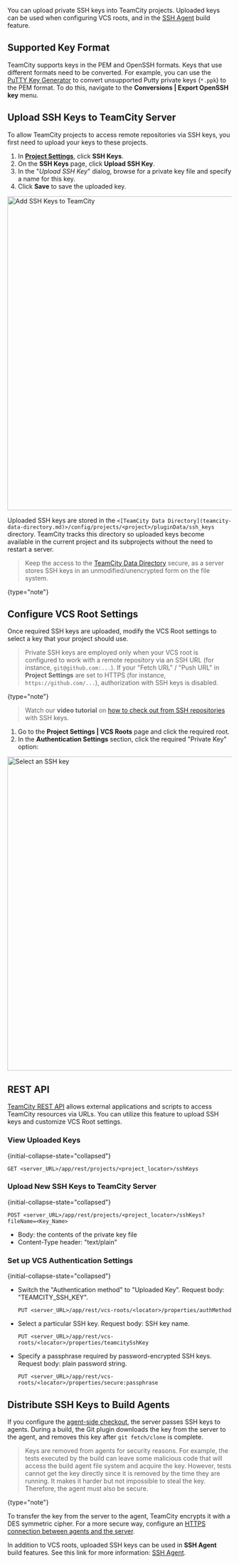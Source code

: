 [//]: # (title: SSH Keys Management)
[//]: # (auxiliary-id: SSH Keys Management)

You can upload private SSH keys into TeamCity projects. Uploaded keys can be used when configuring VCS roots, and in the [SSH Agent](ssh-agent.md) build feature.



## Supported Key Format

TeamCity supports keys in the PEM and OpenSSH formats. Keys that use different formats need to be converted. For example, you can use the [PuTTY Key Generator](https://www.puttygen.com/) to convert unsupported Putty private keys (`*.ppk`) to the PEM format. To do this, navigate to the **Conversions | Export OpenSSH key** menu.

## Upload SSH Keys to TeamCity Server

To allow TeamCity projects to access remote repositories via SSH keys, you first need to upload your keys to these projects.

1. In __[Project Settings](creating-and-editing-projects.md#Managing+Project)__, click __SSH Keys__.
2. On the __SSH Keys__ page, click __Upload SSH Key__.
3. In the "_Upload SSH Key_" dialog, browse for a private key file and specify a name for this key.
4. Click **Save** to save the uploaded key.

<img src="ssh-keys.png" width="706" alt="Add SSH Keys to TeamCity"/>

Uploaded SSH keys are stored in the `<[TeamCity Data Directory](teamcity-data-directory.md)>/config/projects/<project>/pluginData/ssh_keys` directory. TeamCity tracks this directory so uploaded keys become available in the current project and its subprojects without the need to restart a server.

> Keep the access to the [TeamCity Data Directory](teamcity-data-directory.md) secure, as a server stores SSH keys in an unmodified/unencrypted form on the file system.
>
{type="note"}

## Configure VCS Root Settings

Once required SSH keys are uploaded, modify the VCS Root settings to select a key that your project should use.


> Private SSH keys are employed only when your VCS root is configured to work with a remote repository via an SSH URL (for instance, `git@github.com:...`). If your "Fetch URL" / "Push URL" in **Project Settings** are set to HTTPS (for instance, `https://github.com/...`), authorization with SSH keys is disabled.
>
{type="note"}

> Watch our **video tutorial** on [how to check out from SSH repositories](https://www.youtube.com/watch?v=nUTb1BjMMoE) with SSH keys.

1. Go to the **Project Settings | VCS Roots** page and click the required root.
2. In the **Authentication Settings** section, click the required "Private Key" option:
   <include src="git.md" include-id="ssh-key-options"/>

<img src="dk-selectSshKeyOptions.png" width="706" alt="Select an SSH key"/>



## REST API

[TeamCity REST API](teamcity-rest-api.md) allows external applications and scripts to access TeamCity resources via URLs. You can utilize this feature to upload SSH keys and customize VCS Root settings.


### View Uploaded Keys
{initial-collapse-state="collapsed"}


```Plain Text
GET <server_URL>/app/rest/projects/<project_locator>/sshKeys
```

### Upload New SSH Keys to TeamCity Server
{initial-collapse-state="collapsed"}

```Plain Text
POST <server_URL>/app/rest/projects/<project_locator>/sshKeys?fileName=<Key_Name>
```

* Body: the contents of the private key file
* Content-Type header: "text/plain"



### Set up VCS Authentication Settings
{initial-collapse-state="collapsed"}

* Switch the "Authentication method" to "Uploaded Key". Request body: "TEAMCITY_SSH_KEY".

    ```Plain Text
    PUT <server_URL>/app/rest/vcs-roots/<locator>/properties/authMethod
    ```

* Select a particular SSH key. Request body: SSH key name.

    ```Plain Text
    PUT <server_URL>/app/rest/vcs-roots/<locator>/properties/teamcitySshKey
    ```

* Specify a passphrase required by password-encrypted SSH keys. Request body: plain password string.

    ```Plain Text
    PUT <server_URL>/app/rest/vcs-roots/<locator>/properties/secure:passphrase
    ```


## Distribute SSH Keys to Build Agents

If you configure the [agent-side checkout](vcs-checkout-mode.md#agent-checkout), the server passes SSH keys to agents. During a build, the Git plugin downloads the key from the server to the agent, and removes this key after `git fetch/clone` is complete.



> Keys are removed from agents for security reasons. For example, the tests executed by the build can leave some malicious code that will access the build agent file system and acquire the key. However, tests cannot get the key directly since it is removed by the time they are running. It makes it harder but not impossible to steal the key. Therefore, the agent must also be secure.
>
{type="note"}

To transfer the key from the server to the agent, TeamCity encrypts it with a DES symmetric cipher. For a more secure way, configure an [HTTPS connection between agents and the server](using-https-to-access-teamcity-server.md).

In addition to VCS roots, uploaded SSH keys can be used in **SSH Agent** build features. See this link for more information: [SSH Agent](ssh-agent.md).
